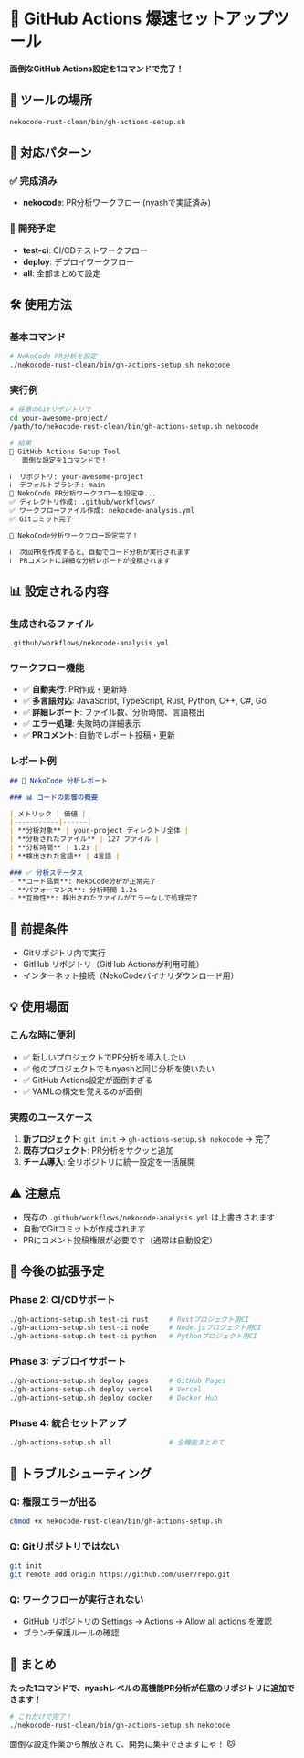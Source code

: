 # 🚀 GitHub Actions 爆速セットアップツール

**面倒なGitHub Actions設定を1コマンドで完了！**

## 📍 ツールの場所

```bash
nekocode-rust-clean/bin/gh-actions-setup.sh
```

## 🎯 対応パターン

### ✅ **完成済み**
- **nekocode**: PR分析ワークフロー (nyashで実証済み)

### 🚧 **開発予定**
- **test-ci**: CI/CDテストワークフロー
- **deploy**: デプロイワークフロー  
- **all**: 全部まとめて設定

## 🛠️ 使用方法

### **基本コマンド**
```bash
# NekoCode PR分析を設定
./nekocode-rust-clean/bin/gh-actions-setup.sh nekocode
```

### **実行例**
```bash
# 任意のGitリポジトリで
cd your-awesome-project/
/path/to/nekocode-rust-clean/bin/gh-actions-setup.sh nekocode

# 結果
🚀 GitHub Actions Setup Tool
   面倒な設定を1コマンドで！

ℹ️  リポジトリ: your-awesome-project  
ℹ️  デフォルトブランチ: main
🚀 NekoCode PR分析ワークフローを設定中...
✅ ディレクトリ作成: .github/workflows/
✅ ワークフローファイル作成: nekocode-analysis.yml
✅ Gitコミット完了

🎉 NekoCode分析ワークフロー設定完了！

ℹ️  次回PRを作成すると、自動でコード分析が実行されます
ℹ️  PRコメントに詳細な分析レポートが投稿されます
```

## 📊 設定される内容

### **生成されるファイル**
```
.github/workflows/nekocode-analysis.yml
```

### **ワークフロー機能**
- ✅ **自動実行**: PR作成・更新時
- ✅ **多言語対応**: JavaScript, TypeScript, Rust, Python, C++, C#, Go
- ✅ **詳細レポート**: ファイル数、分析時間、言語検出
- ✅ **エラー処理**: 失敗時の詳細表示
- ✅ **PRコメント**: 自動でレポート投稿・更新

### **レポート例**
```markdown
## 🦀 NekoCode 分析レポート

### 📊 コードの影響の概要

| メトリック | 価値 |
|-----------|------|
| **分析対象** | your-project ディレクトリ全体 |
| **分析されたファイル** | 127 ファイル |
| **分析時間** | 1.2s |
| **検出された言語** | 4言語 |

### ✅ 分析ステータス
- **コード品質**: NekoCode分析が正常完了
- **パフォーマンス**: 分析時間 1.2s  
- **互換性**: 検出されたファイルがエラーなしで処理完了
```

## 🔧 前提条件

- Gitリポジトリ内で実行
- GitHub リポジトリ（GitHub Actionsが利用可能）
- インターネット接続（NekoCodeバイナリダウンロード用）

## 💡 使用場面

### **こんな時に便利**
- ✅ 新しいプロジェクトでPR分析を導入したい
- ✅ 他のプロジェクトでもnyashと同じ分析を使いたい
- ✅ GitHub Actions設定が面倒すぎる
- ✅ YAMLの構文を覚えるのが面倒

### **実際のユースケース**
1. **新プロジェクト**: `git init` → `gh-actions-setup.sh nekocode` → 完了
2. **既存プロジェクト**: PR分析をサクッと追加
3. **チーム導入**: 全リポジトリに統一設定を一括展開

## ⚠️ 注意点

- 既存の `.github/workflows/nekocode-analysis.yml` は上書きされます
- 自動でGitコミットが作成されます
- PRにコメント投稿権限が必要です（通常は自動設定）

## 🚀 今後の拡張予定

### **Phase 2: CI/CDサポート**
```bash
./gh-actions-setup.sh test-ci rust     # Rustプロジェクト用CI
./gh-actions-setup.sh test-ci node     # Node.jsプロジェクト用CI
./gh-actions-setup.sh test-ci python   # Pythonプロジェクト用CI
```

### **Phase 3: デプロイサポート**
```bash
./gh-actions-setup.sh deploy pages     # GitHub Pages
./gh-actions-setup.sh deploy vercel    # Vercel
./gh-actions-setup.sh deploy docker    # Docker Hub
```

### **Phase 4: 統合セットアップ**
```bash
./gh-actions-setup.sh all              # 全機能まとめて
```

## 📝 トラブルシューティング

### **Q: 権限エラーが出る**
```bash
chmod +x nekocode-rust-clean/bin/gh-actions-setup.sh
```

### **Q: Gitリポジトリではない**
```bash
git init
git remote add origin https://github.com/user/repo.git
```

### **Q: ワークフローが実行されない**
- GitHub リポジトリの Settings → Actions → Allow all actions を確認
- ブランチ保護ルールの確認

## 🎉 まとめ

**たった1コマンドで、nyashレベルの高機能PR分析が任意のリポジトリに追加できます！**

```bash
# これだけで完了！
./nekocode-rust-clean/bin/gh-actions-setup.sh nekocode
```

面倒な設定作業から解放されて、開発に集中できますにゃ！ 🐱